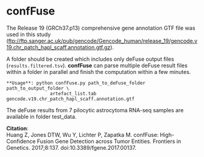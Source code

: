 confFuse
========

The Release 19 (GRCh37.p13) comprehensive gene annotation GTF file was used in this study (ftp://ftp.sanger.ac.uk/pub/gencode/Gencode_human/release_19/gencode.v19.chr_patch_hapl_scaff.annotation.gtf.gz). 

A folder should be created which includes only deFuse output files (`results.filtered.tsv`). **confFuse** can parse multiple deFuse result files within a folder in parallel and finish the computation within a few minutes.

```
**Usage**: python confFuse.py path_to_deFuse_folder path_to_output_folder \
				artefact_list.tab gencode.v19.chr_patch_hapl_scaff.annotation.gtf
```

The deFuse results from 7 pilocytic astrocytoma RNA-seq samples are available in folder test_data.


**Citation**:  \
Huang Z, Jones DTW, Wu Y, Lichter P, Zapatka M. confFuse: High-Confidence Fusion Gene Detection across Tumor Entities. Frontiers in Genetics. 2017;8:137. doi:10.3389/fgene.2017.00137.
